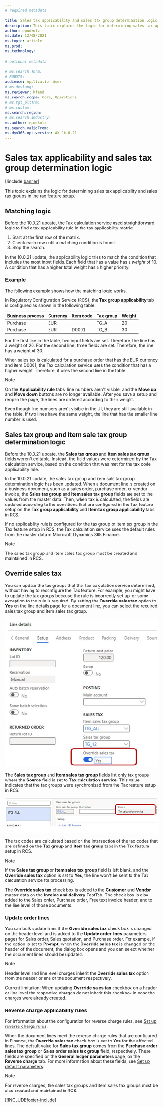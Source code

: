 ```yaml
---
# required metadata

title: Sales tax applicability and sales tax group determination logic
description: This topic explains the logic for determining sales tax applicability and sales tax groups in the tax feature setup.
author: epodkolz
ms.date: 12/08/2021
ms.topic: article
ms.prod: 
ms.technology: 

# optional metadata

# ms.search.form: 
# ROBOTS: 
audience: Application User
# ms.devlang: 
ms.reviewer: kfend
ms.search.scope: Core, Operations
# ms.tgt_pltfrm: 
# ms.custom: 
ms.search.region:
# ms.search.industry: 
ms.author: epodkolz
ms.search.validFrom:
ms.dyn365.ops.version: AX 10.0.21
---
```


# Sales tax applicability and sales tax group determination logic

[!include [banner](../includes/banner.md)]

This topic explains the logic for determining sales tax applicability and sales tax groups in the tax feature setup.

## Matching logic

Before the 10.0.21 update, the Tax calculation service used straightforward logic to find a tax applicability rule in the tax applicability matrix:

1. Start at the first row of the matrix.
2. Check each row until a matching condition is found.
3. Stop the search.

In the 10.0.21 update, the applicability logic tries to match the condition that includes the most input fields. Each field that has a value has a *weight* of 10. A condition that has a higher total weight has a higher priority.

### Example

The following example shows how the matching logic works.

In Regulatory Configuration Service (RCS), the **Tax group applicability** tab is configured as shown in the following table.

| Business process | Currency | Item code | Tax group | Weight |
|------------------|----------|-----------|-----------|--------|
| Purchase         | EUR      |           | TG\_A     | 20     |
| Purchase         | EUR      | D0001     | TG\_B     | 30     |

For the first line in the table, two input fields are set. Therefore, the line has a weight of 20. For the second line, three fields are set. Therefore, the line has a weight of 30.

When sales tax is calculated for a purchase order that has the EUR currency and item D0001, the Tax calculation service uses the condition that has a higher weight. Therefore, it uses the second line in the table.

> [!NOTE]
> On the **Applicability rule** tabs, line numbers aren't visible, and the **Move up** and **Move down** buttons are no longer available. After you save a setup and reopen the page, the lines are ordered according to their weight.
> 
> Even though line numbers aren't visible in the UI, they are still available in the table. If two lines have the same weight, the line that has the smaller line number is used.

## Sales tax group and item sale tax group determination logic

Before the 10.0.21 update, the **Sales tax group** and **Item sales tax group** fields weren't editable. Instead, the field values were determined by the Tax calculation service, based on the condition that was met for the tax code applicability rule.

In the 10.0.21 update, the sales tax group and item sale tax group determination logic has been updated. When a document line is created on a business document, such as a sales order, purchase order, or vendor invoice, the **Sales tax group** and **Item sales tax group** fields are set to the values from the master data. Then, when tax is calculated, the fields are updated according to the conditions that are configured in the Tax feature setup on the **Tax group applicability** and **Item tax group applicability** tabs in RCS.

If no applicability rule is configured for the tax group or item tax group in the Tax feature setup in RCS, the Tax calculation service uses the default rules from the master data in Microsoft Dynamics 365 Finance.

> [!NOTE]
> The sales tax group and item sales tax group must be created and maintained in RCS.

## Override sales tax
You can update the tax groups that the Tax calculation service determined, without having to reconfigure the Tax feature. For example, you might have to update the tax groups because the rule is incorrectly set up, or some exception to the rule is required. By setting the **Override sales tax** option to **Yes** on the line details page for a document line, you can select the required sales tax group and item sales tax group.

![Override sales tax option set to Yes on the line details page for a document line](media/Pict1%20Override%20sales%20tax%20parameter.jpg)

The **Sales tax group** and **Item sales tax group** fields list only tax groups where the **Source** field is set to **Tax calculation service**. This value indicates that the tax groups were synchronized from the Tax feature setup in RCS.

![Source field set to Tax calculation service for an item sales tax group on the Item sales tax groups page](media/Pict2%20Source%20field%20in%20Item%20sales%20tax%20group.jpg)

The tax codes are calculated based on the intersection of the tax codes that are defined on the **Tax group** and **Item tax group** tabs in the Tax feature setup in RCS.

> [!NOTE]
> If the **Sales tax group** or **Item sales tax group** field is left blank, and the **Override sales tax** option is set to **Yes**, the line won't be sent to the Tax calculation service for processing.

The **Override sales tax** check box is added to the **Customer** and **Vendor** master data on the **Invoice and delivery** FastTab. The check box is also added to the Sales order, Purchase order, Free text invoice header, and to the line level of those documents.

### Update order lines

You can bulk update lines if the **Override sales tax** check box is changed on the header level and is added to the **Update order lines** parameters pages for Sales order, Sales quotation, and Purchase order.
For example, if the option is set to **Prompt**, when the **Override sales tax** is changed on the header of the document, the dialog box opens and you can select whether the document lines should be updated.

> [!NOTE]
> Header level and line level charges inherit the **Override sales tax** option from the header or line of the document respectively.
> 
> Current limitation:
> When updating **Override sales tax** checkbox on a header or line level the respective charges do not inherit this checkbox in case the charges were already created.

### Reverse charge applicability rules 

For information about the configuration for reverse charge rules, see [Set up reverse charge rules](emea-reverse-charge.md#reverse-charge-rules).

When the document lines meet the reverse charge rules that are configured in Finance, the **Override sales tax** check box is set to **Yes** for the affected lines. The default value for **Sales tax group** comes from the **Purchase order sales tax group** or **Sales order sales tax group** field, respectively. These fields are specified on the **General ledger parameters** page, on the **Reverse charge** tab. For more information about these fields, see [Set up default parameters](emea-reverse-charge.md#set-up-default-parameters).

> [!NOTE]
> For reverse charges, the sales tax groups and item sales tax groups must be also created and maintained in RCS.

[!INCLUDE[footer-include](../../includes/footer-banner.md)]
